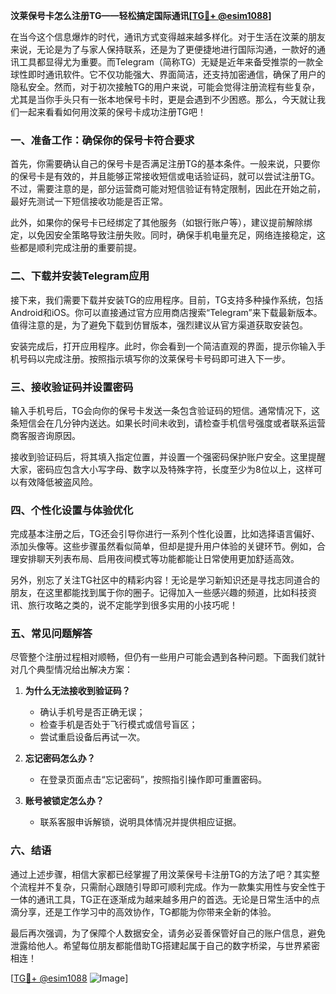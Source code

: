 **汶莱保号卡怎么注册TG——轻松搞定国际通讯[[TG💪+ @esim1088](https://t.me/s/esim1088)]**

在当今这个信息爆炸的时代，通讯方式变得越来越多样化。对于生活在汶莱的朋友来说，无论是为了与家人保持联系，还是为了更便捷地进行国际沟通，一款好的通讯工具都显得尤为重要。而Telegram（简称TG）无疑是近年来备受推崇的一款全球性即时通讯软件。它不仅功能强大、界面简洁，还支持加密通信，确保了用户的隐私安全。然而，对于初次接触TG的用户来说，可能会觉得注册流程有些复杂，尤其是当你手头只有一张本地保号卡时，更是会遇到不少困惑。那么，今天就让我们一起来看看如何用汶莱的保号卡成功注册TG吧！

### 一、准备工作：确保你的保号卡符合要求

首先，你需要确认自己的保号卡是否满足注册TG的基本条件。一般来说，只要你的保号卡是有效的，并且能够正常接收短信或电话验证码，就可以尝试注册TG。不过，需要注意的是，部分运营商可能对短信验证有特定限制，因此在开始之前，最好先测试一下短信接收功能是否正常。

此外，如果你的保号卡已经绑定了其他服务（如银行账户等），建议提前解除绑定，以免因安全策略导致注册失败。同时，确保手机电量充足，网络连接稳定，这些都是顺利完成注册的重要前提。

### 二、下载并安装Telegram应用

接下来，我们需要下载并安装TG的应用程序。目前，TG支持多种操作系统，包括Android和iOS。你可以直接通过官方应用商店搜索“Telegram”来下载最新版本。值得注意的是，为了避免下载到仿冒版本，强烈建议从官方渠道获取安装包。

安装完成后，打开应用程序。此时，你会看到一个简洁直观的界面，提示你输入手机号码以完成注册。按照指示填写你的汶莱保号卡号码即可进入下一步。

### 三、接收验证码并设置密码

输入手机号后，TG会向你的保号卡发送一条包含验证码的短信。通常情况下，这条短信会在几分钟内送达。如果长时间未收到，请检查手机信号强度或者联系运营商客服咨询原因。

接收到验证码后，将其填入指定位置，并设置一个强密码保护账户安全。这里提醒大家，密码应包含大小写字母、数字以及特殊字符，长度至少为8位以上，这样可以有效降低被盗风险。

### 四、个性化设置与体验优化

完成基本注册之后，TG还会引导你进行一系列个性化设置，比如选择语言偏好、添加头像等。这些步骤虽然看似简单，但却是提升用户体验的关键环节。例如，合理安排聊天列表布局、启用夜间模式等功能都能让日常使用更加舒适高效。

另外，别忘了关注TG社区中的精彩内容！无论是学习新知识还是寻找志同道合的朋友，在这里都能找到属于你的圈子。记得加入一些感兴趣的频道，比如科技资讯、旅行攻略之类的，说不定能学到很多实用的小技巧呢！

### 五、常见问题解答

尽管整个注册过程相对顺畅，但仍有一些用户可能会遇到各种问题。下面我们就针对几个典型情况给出解决方案：

1. **为什么无法接收到验证码？**
   - 确认手机号是否正确无误；
   - 检查手机是否处于飞行模式或信号盲区；
   - 尝试重启设备后再试一次。

2. **忘记密码怎么办？**
   - 在登录页面点击“忘记密码”，按照指引操作即可重置密码。

3. **账号被锁定怎么办？**
   - 联系客服申诉解锁，说明具体情况并提供相应证据。

### 六、结语

通过上述步骤，相信大家都已经掌握了用汶莱保号卡注册TG的方法了吧？其实整个流程并不复杂，只需耐心跟随引导即可顺利完成。作为一款集实用性与安全性于一体的通讯工具，TG正在逐渐成为越来越多用户的首选。无论是日常生活中的点滴分享，还是工作学习中的高效协作，TG都能为你带来全新的体验。

最后再次强调，为了保障个人数据安全，请务必妥善保管好自己的账户信息，避免泄露给他人。希望每位朋友都能借助TG搭建起属于自己的数字桥梁，与世界紧密相连！

[[TG💪+ @esim1088](https://t.me/s/esim1088) ![Image](https://i.postimg.cc/4NQfJmqS/Snipaste-2025-05-13-00-14-12.png)]
